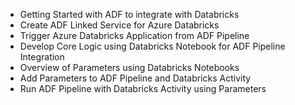* Getting Started with ADF to integrate with Databricks
* Create ADF Linked Service for Azure Databricks
* Trigger Azure Databricks Application from ADF Pipeline
* Develop Core Logic using Databricks Notebook for ADF Pipeline Integration
* Overview of Parameters using Databricks Notebooks
* Add Parameters to ADF Pipeline and Databricks Activity
* Run ADF Pipeline with Databricks Activity using Parameters